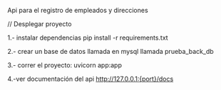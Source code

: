 Api para el registro de empleados y direcciones


// Desplegar proyecto

1.- instalar dependencias
pip install -r requirements.txt

2.- crear un base de datos llamada en mysql llamada prueba_back_db 

3.- correr el proyecto:
    uvicorn app:app

4.-ver documentación del api
http://127.0.0.1:{port}/docs
